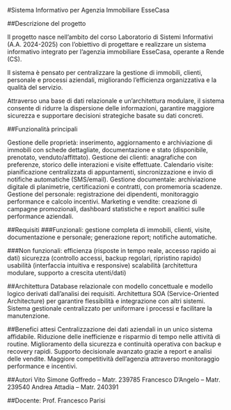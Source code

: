 #Sistema Informativo per Agenzia Immobiliare EsseCasa

##Descrizione del progetto

Il progetto nasce nell’ambito del corso Laboratorio di Sistemi Informativi (A.A. 2024-2025) con l’obiettivo di progettare e realizzare un sistema informativo integrato per l’agenzia immobiliare EsseCasa, operante a Rende (CS).

Il sistema è pensato per centralizzare la gestione di immobili, clienti, personale e processi aziendali, migliorando l’efficienza organizzativa e la qualità del servizio.

Attraverso una base di dati relazionale e un’architettura modulare, il sistema consente di ridurre la dispersione delle informazioni, garantire maggiore sicurezza e supportare decisioni strategiche basate su dati concreti.

##Funzionalità principali

Gestione delle proprietà: inserimento, aggiornamento e archiviazione di immobili con schede dettagliate, documentazione e stato (disponibile, prenotato, venduto/affittato).
Gestione dei clienti: anagrafiche con preferenze, storico delle interazioni e visite effettuate.
Calendario visite: pianificazione centralizzata di appuntamenti, sincronizzazione e invio di notifiche automatiche (SMS/email).
Gestione documentale: archiviazione digitale di planimetrie, certificazioni e contratti, con promemoria scadenze.
Gestione del personale: registrazione dei dipendenti, monitoraggio performance e calcolo incentivi.
Marketing e vendite: creazione di campagne promozionali, dashboard statistiche e report analitici sulle performance aziendali.

##Requisiti
###Funzionali: 
gestione completa di immobili, clienti, visite, documentazione e personale; generazione report; notifiche automatiche.

###Non funzionali:
efficienza (risposte in tempo reale, accesso rapido ai dati)
sicurezza (controllo accessi, backup regolari, ripristino rapido)
usabilità (interfaccia intuitiva e responsive)
scalabilità (architettura modulare, supporto a crescita utenti/dati)

##Architettura
Database relazionale con modello concettuale e modello logico derivati dall’analisi dei requisiti.
Architettura SOA (Service-Oriented Architecture) per garantire flessibilità e integrazione con altri sistemi.
Sistema gestionale centralizzato per uniformare i processi e facilitare la manutenzione.

##Benefici attesi
Centralizzazione dei dati aziendali in un unico sistema affidabile.
Riduzione delle inefficienze e risparmio di tempo nelle attività di routine.
Miglioramento della sicurezza e continuità operativa con backup e recovery rapidi.
Supporto decisionale avanzato grazie a report e analisi delle vendite.
Maggiore competitività dell’agenzia attraverso monitoraggio performance e incentivi.

##Autori
Vito Simone Goffredo – Matr. 239785
Francesco D’Angelo – Matr. 239540
Andrea Attadia – Matr. 240391

##Docente: 
Prof. Francesco Parisi
